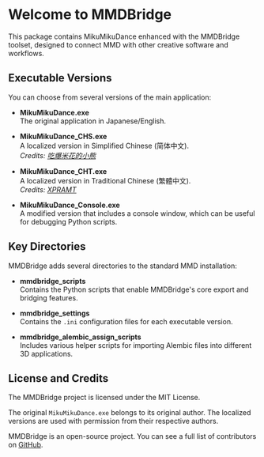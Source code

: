 # Welcome to MMDBridge

This package contains MikuMikuDance enhanced with the MMDBridge toolset, designed to connect MMD with other creative software and workflows.

## Executable Versions

You can choose from several versions of the main application:

* **MikuMikuDance.exe**  
    The original application in Japanese/English.

* **MikuMikuDance_CHS.exe**  
    A localized version in Simplified Chinese (简体中文).  
    *Credits: [吃爆米花的小熊](https://github.com/walogia)*

* **MikuMikuDance_CHT.exe**  
    A localized version in Traditional Chinese (繁體中文).  
    *Credits: [XPRAMT](https://github.com/XPRAMT)*

* **MikuMikuDance_Console.exe**  
    A modified version that includes a console window, which can be useful for debugging Python scripts.

## Key Directories

MMDBridge adds several directories to the standard MMD installation:

* **mmdbridge_scripts**  
    Contains the Python scripts that enable MMDBridge's core export and bridging features.

* **mmdbridge_settings**  
    Contains the `.ini` configuration files for each executable version.

* **mmdbridge_alembic_assign_scripts**  
    Includes various helper scripts for importing Alembic files into different 3D applications.

## License and Credits

The MMDBridge project is licensed under the MIT License.

The original `MikuMikuDance.exe` belongs to its original author. The localized versions are used with permission from their respective authors.

MMDBridge is an open-source project. You can see a full list of contributors on [GitHub](https://github.com/rintrint/mmdbridge/graphs/contributors).
